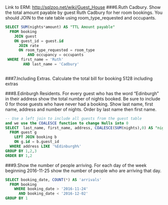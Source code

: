 Link to ERM: http://sqlzoo.net/wiki/Guest_House
###6.Ruth Cadbury. Show the total amount payable by guest Ruth Cadbury for her room bookings. You should JOIN to the rate table using room_type_requested and occupants.
```SQL
SELECT SUM(nights*amount) AS "TTL Amount payable"
  FROM booking 
    JOIN guest
    ON guest_id = guest.id
      JOIN rate  
      ON room_type_requested = room_type
          AND occupancy = occupants
 WHERE first_name = 'Ruth' 
        AND last_name = 'Cadbury'
 
 ```
###7.Including Extras. Calculate the total bill for booking 5128 including extras


###8.Edinburgh Residents. For every guest who has the word “Edinburgh” in their address show the total number of nights booked. Be sure to include 0 for those guests who have never had a booking. Show last name, first name, address and number of nights. Order by last name then first name.

```SQL
-- Use a left join to include all guests from the guest table 
and we use the COALESCE function to change Nulls into 0
SELECT  last_name, first_name, address, COALESCE(SUM(nights),0) AS "nights" 
  FROM guest g
    LEFT JOIN booking b
    ON g.id = b.guest_id
  WHERE address LIKE '%Edinburgh%'
GROUP BY 1,2,3
ORDER BY 1,2
```
###9.Show the number of people arriving. For each day of the week beginning 2016-11-25 show the number of people who are arriving that day.
```SQL
SELECT booking_date, COUNT(*) AS 'arrivals' 
  FROM booking
    WHERE booking_date > '2016-11-24'
      AND booking_date < '2016-12-02'
GROUP BY 1
```
